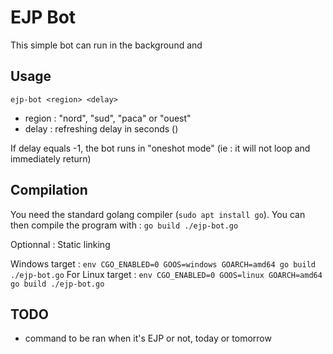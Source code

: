 # EJP Bot

This simple bot can run in the background and 

## Usage

```
ejp-bot <region> <delay>
```

- region : "nord", "sud", "paca" or "ouest"
- delay : refreshing delay in seconds ()

If delay equals -1, the bot runs in "oneshot mode" (ie : it will not loop and immediately return)

## Compilation

You need the standard golang compiler (`sudo apt install go`).
You can then compile the program with :
`go build ./ejp-bot.go`


Optionnal : Static linking

Windows target : 
`env CGO_ENABLED=0 GOOS=windows GOARCH=amd64 go build ./ejp-bot.go`
For Linux target : 
`env CGO_ENABLED=0 GOOS=linux GOARCH=amd64 go build ./ejp-bot.go`


## TODO

- command to be ran when it's EJP or not, today or tomorrow
